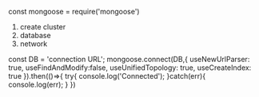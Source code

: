 <!-- Connection -->
const mongoose = require('mongoose')

<!-- Connection with MongoDB CLuster -->
1. create cluster
2. database
3. network

<!-- connection with backend -->
const DB = 'connection URL';
mongoose.connect(DB,{
    useNewUrlParser: true,
    useFindAndModify:false,
    useUnifiedTopology: true,
    useCreateIndex: true
}).then(()=>{
    try{
       console.log('Connected');
    }catch(err){
       console.log(err);
    }
})
